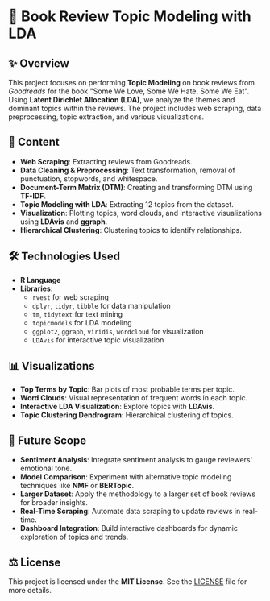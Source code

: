 # 📖 Book Review Topic Modeling with LDA

## ✨ Overview
This project focuses on performing **Topic Modeling** on book reviews from *Goodreads* for the book "Some We Love, Some We Hate, Some We Eat". Using **Latent Dirichlet Allocation (LDA)**, we analyze the themes and dominant topics within the reviews. The project includes web scraping, data preprocessing, topic extraction, and various visualizations.

## 📂 Content
- **Web Scraping**: Extracting reviews from Goodreads.
- **Data Cleaning & Preprocessing**: Text transformation, removal of punctuation, stopwords, and whitespace.
- **Document-Term Matrix (DTM)**: Creating and transforming DTM using **TF-IDF**.
- **Topic Modeling with LDA**: Extracting 12 topics from the dataset.
- **Visualization**: Plotting topics, word clouds, and interactive visualizations using **LDAvis** and **ggraph**.
- **Hierarchical Clustering**: Clustering topics to identify relationships.

## 🛠️ Technologies Used
- **R Language**
- **Libraries**:
  - `rvest` for web scraping
  - `dplyr`, `tidyr`, `tibble` for data manipulation
  - `tm`, `tidytext` for text mining
  - `topicmodels` for LDA modeling
  - `ggplot2`, `ggraph`, `viridis`, `wordcloud` for visualization
  - `LDAvis` for interactive topic visualization

## 📊 Visualizations
- **Top Terms by Topic**: Bar plots of most probable terms per topic.
- **Word Clouds**: Visual representation of frequent words in each topic.
- **Interactive LDA Visualization**: Explore topics with **LDAvis**.
- **Topic Clustering Dendrogram**: Hierarchical clustering of topics.

## 🔮 Future Scope
- **Sentiment Analysis**: Integrate sentiment analysis to gauge reviewers' emotional tone.
- **Model Comparison**: Experiment with alternative topic modeling techniques like **NMF** or **BERTopic**.
- **Larger Dataset**: Apply the methodology to a larger set of book reviews for broader insights.
- **Real-Time Scraping**: Automate data scraping to update reviews in real-time.
- **Dashboard Integration**: Build interactive dashboards for dynamic exploration of topics and trends.

## ⚖️ License
This project is licensed under the **MIT License**. See the [LICENSE](LICENSE) file for more details.
